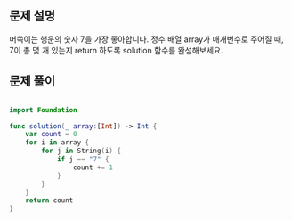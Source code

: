 
## 문제 설명
머쓱이는 행운의 숫자 7을 가장 좋아합니다. 정수 배열 array가 매개변수로 주어질 때, 7이 총 몇 개 있는지 return 하도록 solution 함수를 완성해보세요.
<br>

## 문제 풀이

```swift

import Foundation

func solution(_ array:[Int]) -> Int {
    var count = 0
    for i in array {
        for j in String(i) {
            if j == "7" {
                count += 1
            }
        }
    }
    return count
}

```

